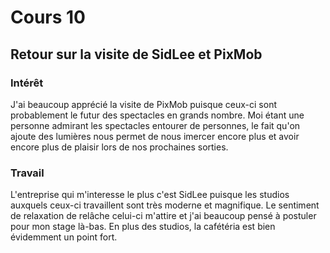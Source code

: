 # Cours 10
## Retour sur la visite de SidLee et PixMob

### Intérêt
J'ai beaucoup apprécié la visite de PixMob puisque ceux-ci sont probablement le futur des spectacles en grands nombre. Moi étant une personne admirant les spectacles entourer de personnes, le fait qu'on ajoute des lumières nous permet de nous imercer encore plus et avoir encore plus de plaisir lors de nos prochaines sorties.
### Travail
L'entreprise qui m'interesse le plus c'est SidLee puisque les studios auxquels ceux-ci travaillent sont très moderne et magnifique. Le sentiment de relaxation de relâche celui-ci m'attire et j'ai beaucoup pensé à postuler pour mon stage là-bas. En plus des studios, la cafétéria est bien évidemment un point fort.
